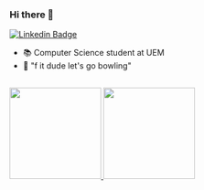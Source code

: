 ### Hi there 👋

[![Linkedin Badge](https://img.shields.io/badge/LinkedIn-%230077B5.svg?&style=flat-square&logo=linkedin&logoColor=white)](https://www.linkedin.com/in/sergio-alvarez-b44856233/)


- 📚 Computer Science student at UEM
- 🎳 "f it dude let's go bowling"

##

  <a href="https://github.com/Sersasj">
  <img height="160cm" src="https://github-readme-stats.vercel.app/api?username=Sersasj&show_icons=true&theme=react&include_all_commits=true&count_private=true"/>
  <img height="160cm" src="https://github-readme-stats.vercel.app/api/top-langs/?username=Sersasj&layout=compact&langs_count=8&theme=react"/>
</div>
